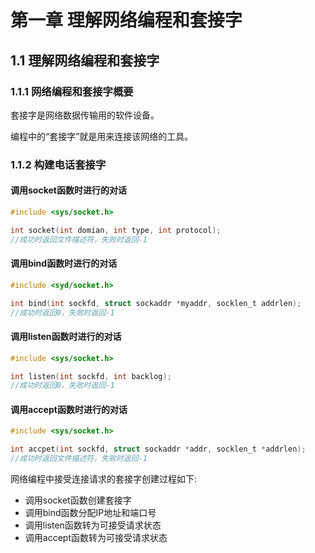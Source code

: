 # 第一章 理解网络编程和套接字

## 1.1 理解网络编程和套接字

### 1.1.1 网络编程和套接字概要

套接字是网络数据传输用的软件设备。

编程中的“套接字”就是用来连接该网络的工具。

### 1.1.2 构建电话套接字

#### 调用socket函数时进行的对话

```c
#include <sys/socket.h>

int socket(int domian, int type, int protocol);
//成功时返回文件描述符，失败时返回-1
```

#### 调用bind函数时进行的对话

```c
#include <syd/socket.h>

int bind(int sockfd, struct sockaddr *myaddr, socklen_t addrlen);
//成功时返回0，失败时返回-1
```

#### 调用listen函数时进行的对话

```c
#include <sys/socket.h>

int listen(int sockfd, int backlog);
//成功时返回0，失败时返回-1
```

#### 调用accept函数时进行的对话

```c
#include <sys/socket.h>

int accpet(int sockfd, struct sockaddr *addr, socklen_t *addrlen);
//成功时返回文件描述符，失败时返回-1
```

网络编程中接受连接请求的套接字创建过程如下:

- 调用socket函数创建套接字
- 调用bind函数分配IP地址和端口号
- 调用listen函数转为可接受请求状态
- 调用accept函数转为可接受请求状态

